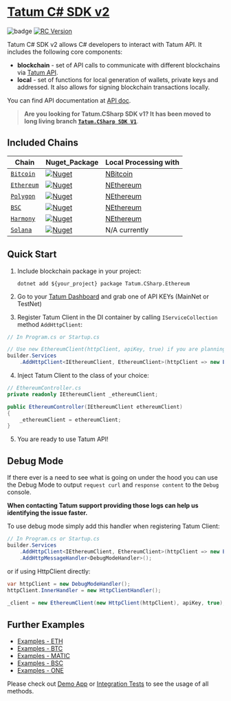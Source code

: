# [Tatum C# SDK v2](http://tatum.io/)

![badge](https://img.shields.io/endpoint?url=https://gist.githubusercontent.com/Smrecz/7c96c30e8017c8dfb57b88e323f8114b/raw/csharp-sdk-test-summary.json)
[![RC Version](https://github.com/tatumio/tatum-csharp/actions/workflows/developRelease.yml/badge.svg?branch=develop)](https://github.com/tatumio/tatum-csharp/actions/workflows/dotnet.yml)

Tatum C# SDK v2 allows C# developers to interact with Tatum API. It includes the following core components:

- **blockchain** - set of API calls to communicate with different blockchains via <a href="https://tatum.io" target="_blank">Tatum API</a>.
- **local** - set of functions for local generation of wallets, private keys and addressed. It also allows for signing blockchain transactions locally.

You can find API documentation at [API doc](https://tatum.io/apidoc).

> **Are you looking for Tatum.CSharp SDK v1? It has been moved to long living branch [`Tatum.CSharp SDK V1`](https://github.com/tatumio/tatum-csharp/tree/v1)**.

## Included Chains

| Chain                             | Nuget_Package                                                                                                                                  | Local Processing with                               |
|-----------------------------------|------------------------------------------------------------------------------------------------------------------------------------------------|-----------------------------------------------------|
| [`Bitcoin`](Bitcoin)              | <a href="https://www.nuget.org/packages/Tatum.CSharp.Bitcoin"><img alt="Nuget" src="https://buildstats.info/nuget/Tatum.CSharp.Bitcoin"></a>   | [NBitcoin](https://github.com/MetacoSA/NBitcoin)    |
| [`Ethereum`](Ethereum)            | <a href="https://www.nuget.org/packages/Tatum.CSharp.Ethereum"><img alt="Nuget" src="https://buildstats.info/nuget/Tatum.CSharp.Ethereum"></a> | [NEthereum](https://github.com/Nethereum/Nethereum) |
| [`Polygon`](Polygon)              | <a href="https://www.nuget.org/packages/Tatum.CSharp.Polygon"><img alt="Nuget" src="https://buildstats.info/nuget/Tatum.CSharp.Polygon"></a>   | [NEthereum](https://github.com/Nethereum/Nethereum) |
| [`BSC`](Bsc)                      | <a href="https://www.nuget.org/packages/Tatum.CSharp.Bsc"><img alt="Nuget" src="https://buildstats.info/nuget/Tatum.CSharp.Bsc"></a>           | [NEthereum](https://github.com/Nethereum/Nethereum) |
| [`Harmony`](Harmony) | <a href="https://www.nuget.org/packages/Tatum.CSharp.Harmony"><img alt="Nuget" src="https://buildstats.info/nuget/Tatum.CSharp.Harmony"></a>           | [NEthereum](https://github.com/Nethereum/Nethereum) |
| [`Solana`](Solana)   | <a href="https://www.nuget.org/packages/Tatum.CSharp.Solana"><img alt="Nuget" src="https://buildstats.info/nuget/Tatum.CSharp.Solana"></a>           | N/A currently                                       |

## Quick Start

1. Include blockchain package in your project:

   `dotnet add ${your_project} package Tatum.CSharp.Ethereum`

2. Go to your [Tatum Dashboard](https://dashboard.tatum.io) and grab one of API KEYs (MainNet or TestNet)

3. Register Tatum Client in the DI container by calling `IServiceCollection` method `AddHttpClient`:

```cs
// In Program.cs or Startup.cs

// Use new EthereumClient(httpClient, apiKey, true) if you are planning to use local functions targetted at testnet.
builder.Services
    .AddHttpClient<IEthereumClient, EthereumClient>(httpClient => new EthereumClient(httpClient, apiKey));
```
4. Inject Tatum Client to the class of your choice:

```cs
// EthereumController.cs
private readonly IEthereumClient _ethereumClient;

public EthereumController(IEthereumClient ethereumClient)
{
    _ethereumClient = ethereumClient;
}
```

5. You are ready to use Tatum API!

## Debug Mode

If there ever is a need to see what is going on under the hood you can use the Debug Mode to output `request curl` and `response content` to the `Debug` console.

**When contacting Tatum support providing those logs can help us identifying the issue faster.**

To use debug mode simply add this handler when registering Tatum Client:
```cs
// In Program.cs or Startup.cs
builder.Services
    .AddHttpClient<IEthereumClient, EthereumClient>(httpClient => new EthereumClient(httpClient, apiKey))
    .AddHttpMessageHandler<DebugModeHandler>();
```

or if using HttpClient directly:
```cs
var httpClient = new DebugModeHandler();
httpClient.InnerHandler = new HttpClientHandler();
        
_client = new EthereumClient(new HttpClient(httpClient), apiKey, true);
```

## Further Examples

- [Examples - ETH](Examples/Ethereum/ETH_Examples.md)
- [Examples - BTC](Examples/Bitcoin/BTC_Examples.md)
- [Examples - MATIC](Examples/Polygon/MATIC_Examples.md)
- [Examples - BSC](Examples/BSC/BSC_Examples.md)
- [Examples - ONE](Examples/Harmony/ONE_Examples.md)

Please check out [Demo App](Tatum.CSharp.Demo) or [Integration Tests](https://github.com/tatumio/tatum-csharp/tree/develop/Tatum.CSharp.Ethereum.Tests.Integration) to see the usage of all methods.
